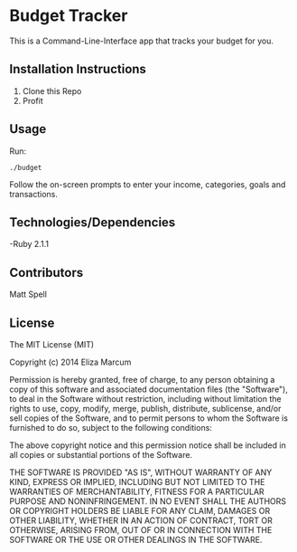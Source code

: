 Budget Tracker
==============

This is a Command-Line-Interface app that tracks your budget for you.
## Installation Instructions
1. Clone this Repo
2. Profit

## Usage
Run:
~~~
./budget
~~~

Follow the on-screen prompts to enter your income, categories, goals and transactions.

## Technologies/Dependencies
-Ruby 2.1.1

## Contributors
Matt Spell

## License

The MIT License (MIT)

Copyright (c) 2014 Eliza Marcum

Permission is hereby granted, free of charge, to any person obtaining a copy of this software and associated documentation files (the "Software"), to deal in the Software without restriction, including without limitation the rights to use, copy, modify, merge, publish, distribute, sublicense, and/or sell copies of the Software, and to permit persons to whom the Software is furnished to do so, subject to the following conditions:

The above copyright notice and this permission notice shall be included in all copies or substantial portions of the Software.

THE SOFTWARE IS PROVIDED "AS IS", WITHOUT WARRANTY OF ANY KIND, EXPRESS OR IMPLIED, INCLUDING BUT NOT LIMITED TO THE WARRANTIES OF MERCHANTABILITY, FITNESS FOR A PARTICULAR PURPOSE AND NONINFRINGEMENT. IN NO EVENT SHALL THE AUTHORS OR COPYRIGHT HOLDERS BE LIABLE FOR ANY CLAIM, DAMAGES OR OTHER LIABILITY, WHETHER IN AN ACTION OF CONTRACT, TORT OR OTHERWISE, ARISING FROM, OUT OF OR IN CONNECTION WITH THE SOFTWARE OR THE USE OR OTHER DEALINGS IN THE SOFTWARE.
